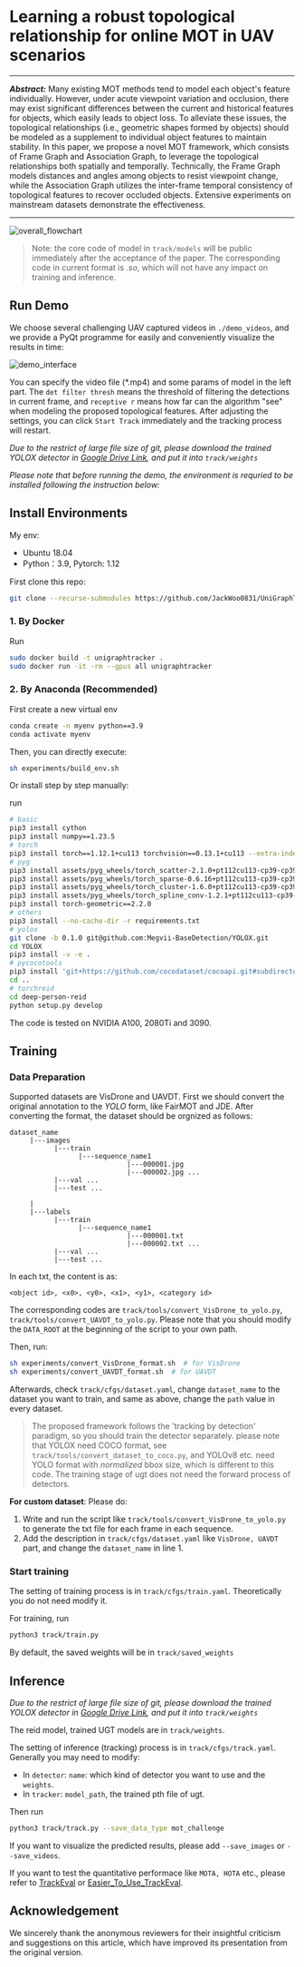# Learning a robust topological relationship for online MOT in UAV scenarios

****
***Abstract:*** Many existing MOT methods tend to model each object's feature individually. However, under acute viewpoint variation and occlusion, there may exist significant differences between the current and historical features for objects, which easily leads to object loss. To alleviate these issues, the topological relationships (i.e., geometric shapes formed by objects) should be modeled as a supplement to individual object features to maintain stability. In this paper, we propose a novel MOT framework, which consists of Frame Graph and Association Graph, to leverage the topological relationships both spatially and temporally. Technically, the Frame Graph models distances and angles among objects to resist viewpoint change, while the Association Graph utilizes the inter-frame temporal consistency of topological features to recover occluded objects. Extensive experiments on mainstream datasets demonstrate the effectiveness.
****

![overall_flowchart](assets/overall.jpg)

> Note: the core code of model in `track/models` will be public immediately after the acceptance of the paper. The corresponding code in current format is *.so*, which will not have any impact on training and inference.

## Run Demo

We choose several challenging UAV captured videos in `./demo_videos`, and we provide a PyQt programme for easily and conveniently visualize the results in time:

![demo_interface](assets/demo.jpg)

You can specify the video file (*.mp4) and some params of model in the left part. The `det filter thresh` means the threshold of filtering the detections in current frame, and `receptive r` means how far can the algorithm "see" when modeling the proposed topological features. After adjusting the settings, you can click `Start Track` immediately and the tracking process will restart.

*Due to the restrict of large file size of git, please download the trained YOLOX detector in [Google Drive Link](https://drive.google.com/file/d/1jPmiiELUssQ38HOQspJygAJ0vGbD__kl/view?usp=drive_link), and put it into `track/weights`*

*Please note that before running the demo, the environment is requried to be installed following the instruction below:*

## Install Environments

My env:

- Ubuntu 18.04
- Python：3.9, Pytorch: 1.12

First clone this repo:

```bash
git clone --recurse-submodules https://github.com/JackWoo0831/UniGraphTracker.git
```

### 1. By Docker

Run
```bash
sudo docker build -t unigraphtracker .
sudo docker run -it -rm --gpus all unigraphtracker
```

### 2. By Anaconda (Recommended)

First create a new virtual env

```bash
conda create -n myenv python==3.9
conda activate myenv
```

Then, you can directly execute:

```bash
sh experiments/build_env.sh
```

Or install step by step manually:

run 

```bash
# basic
pip3 install cython
pip3 install numpy==1.23.5
# torch
pip3 install torch==1.12.1+cu113 torchvision==0.13.1+cu113 --extra-index-url https://download.pytorch.org/whl/cu113
# pyg
pip3 install assets/pyg_wheels/torch_scatter-2.1.0+pt112cu113-cp39-cp39-linux_x86_64.whl 
pip3 install assets/pyg_wheels/torch_sparse-0.6.16+pt112cu113-cp39-cp39-linux_x86_64.whl
pip3 install assets/pyg_wheels/torch_cluster-1.6.0+pt112cu113-cp39-cp39-linux_x86_64.whl
pip3 install assets/pyg_wheels/torch_spline_conv-1.2.1+pt112cu113-cp39-cp39-linux_x86_64.whl
pip3 install torch-geometric==2.2.0
# others
pip3 install --no-cache-dir -r requirements.txt
# yolox
git clone -b 0.1.0 git@github.com:Megvii-BaseDetection/YOLOX.git
cd YOLOX
pip3 install -v -e .
# pycocotools
pip3 install 'git+https://github.com/cocodataset/cocoapi.git#subdirectory=PythonAPI'
cd ..
# torchreid
cd deep-person-reid
python setup.py develop

```

The code is tested on NVIDIA A100, 2080Ti and 3090.

## Training

### Data Preparation

Supported datasets are VisDrone and UAVDT. First we should convert the original annotation to the *YOLO* form, like FairMOT and JDE. After converting the format, the dataset should be orgnized as follows:

```
dataset_name
     |---images
           |---train
                 |---sequence_name1
                             |---000001.jpg
                             |---000002.jpg ...
           |---val ...
           |---test ...

     |
     |---labels
           |---train
                 |---sequence_name1
                             |---000001.txt
                             |---000002.txt ...
           |---val ...
           |---test ...
```

In each txt, the content is as:

```
<object id>, <x0>, <y0>, <x1>, <y1>, <category id>
```

The corresponding codes are `track/tools/convert_VisDrone_to_yolo.py`, `track/tools/convert_UAVDT_to_yolo.py`. Please note that you should modify the `DATA_ROOT` at the beginning of the script to your own path. 

Then, run:

```bash
sh experiments/convert_VisDrone_format.sh  # for VisDrone
sh experiments/convert_UAVDT_format.sh  # for UAVDT
```

Afterwards, check `track/cfgs/dataset.yaml`, change `dataset_name` to the dataset you want to train, and same as above, change the `path` value in every dataset.

> The proposed framework follows the 'tracking by detection' paradigm, so you should train the detector separately. please note that YOLOX need COCO format, see `track/tools/convert_dataset_to_coco.py`, and YOLOv8 etc. need YOLO format with *normalized* bbox size, which is different to this code. The training stage of ugt does not need the forward process of detectors.

**For custom dataset**: Please do:

1. Write and run the script like `track/tools/convert_VisDrone_to_yolo.py` to generate the txt file for each frame in each sequence.
2. Add the description in `track/cfgs/dataset.yaml` like `VisDrone, UAVDT` part, and change the `dataset_name` in line 1.


### Start training

The setting of training process is in `track/cfgs/train.yaml`. Theoretically you do not need modify it.

For training, run 

```bash
python3 track/train.py
```

By default, the saved weights will be in `track/saved_weights`

## Inference

*Due to the restrict of large file size of git, please download the trained YOLOX detector in [Google Drive Link](https://drive.google.com/file/d/1jPmiiELUssQ38HOQspJygAJ0vGbD__kl/view?usp=drive_link), and put it into `track/weights`*

The reid model, trained UGT models are in `track/weights`. 

The setting of inference (tracking) process is in `track/cfgs/track.yaml`. Generally you may need to modify:
- In `detector`: `name`: which kind of detector you want to use and the `weights`.
- In `tracker`: `model_path`, the trained pth file of ugt.

Then run

```bash
python3 track/track.py --save_data_type mot_challenge 
```

If you want to visualize the predicted results, please add `--save_images` or `--save_videos`.

If you want to test the quantitative performace like `MOTA, HOTA` etc., please refer to [TrackEval](https://github.com/JonathonLuiten/TrackEval) or [Easier_To_Use_TrackEval](https://github.com/JackWoo0831/Easier_To_Use_TrackEval).

## Acknowledgement

We sincerely thank the anonymous reviewers for their insightful criticism and suggestions on this article, which have improved its presentation from the original version.
